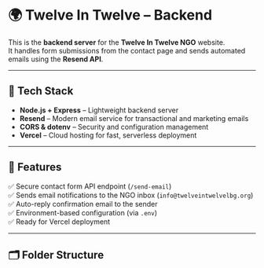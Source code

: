 # 🌍 Twelve In Twelve – Backend

This is the **backend server** for the **Twelve In Twelve NGO** website.  
It handles form submissions from the contact page and sends automated emails using the **Resend API**.

---

## 🚀 Tech Stack

- **Node.js + Express** – Lightweight backend server
- **Resend** – Modern email service for transactional and marketing emails
- **CORS & dotenv** – Security and configuration management
- **Vercel** – Cloud hosting for fast, serverless deployment

---

## 🧠 Features

✅ Secure contact form API endpoint (`/send-email`)  
✅ Sends email notifications to the NGO inbox (`info@twelveintwelvelbg.org`)  
✅ Auto-reply confirmation email to the sender  
✅ Environment-based configuration (via `.env`)  
✅ Ready for Vercel deployment

---

## 🗂️ Folder Structure

